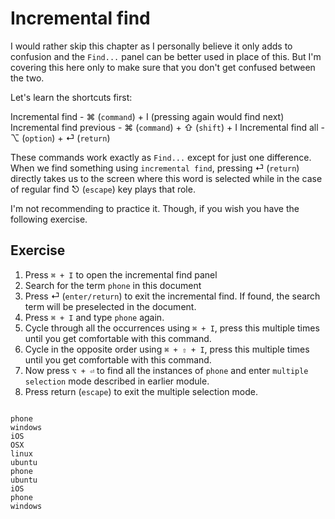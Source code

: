 Incremental find
=================

I would rather skip this chapter as I personally believe it only adds to
confusion and the `Find...` panel can be better used in place of this. But
I'm covering this here only to make sure that you don't get confused between
the two.

Let's learn the shortcuts first:

Incremental find - ⌘ (`command`) + I (pressing again would find next)
Incremental find previous - ⌘ (`command`) + ⇧ (`shift`) + I
Incremental find all - ⌥ (`option`) + ⏎ (`return`)

These commands work exactly as `Find...` except for just one difference. When
we find something using `incremental find`, pressing ⏎ (`return`) directly
takes us to the screen where this word is selected while in the case of
regular find ⎋ (`escape`) key plays that role.

I'm not recommending to practice it. Though, if you wish you have the
following exercise.

Exercise
---------

1. Press `⌘ + I` to open the incremental find panel
2. Search for the term `phone` in this document
3. Press ⏎ (`enter/return`) to exit the incremental find. If found, the search
   term will be preselected in the document.
4. Press `⌘ + I` and type `phone` again.
3. Cycle through all the occurrences using `⌘ + I`, press this multiple times
   until you get comfortable with this command.
4. Cycle in the opposite order using `⌘ + ⇧ + I`, press this multiple times
   until you get comfortable with this command.
5. Now press `⌥ + ⏎` to find all the instances of `phone` and enter
   `multiple selection` mode described in earlier module.
6. Press return (`escape`) to exit the multiple selection mode.

```

phone
windows
iOS
OSX
linux
ubuntu
phone
ubuntu
iOS
phone
windows

```
